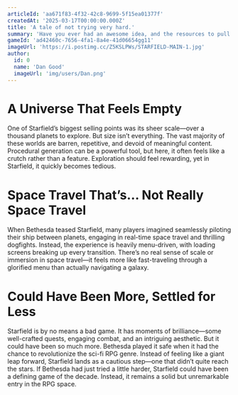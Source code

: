 ```yaml
---
articleId: 'aa671f83-4f32-42c8-9699-5f15ea01377f'
createdAt: '2025-03-17T00:00:00.000Z'
title: 'A tale of not trying very hard.'
summary: 'Have you ever had an awesome idea, and the resources to pull it off, but then just said fuck it?'
gameId: 'ad42460c-7656-4fa1-8a4e-41d06654gg11'
imageUrl: 'https://i.postimg.cc/Z5KSLPWs/STARFIELD-MAIN-1.jpg'
author:
  id: 0
  name: 'Dan Good'
  imageUrl: 'img/users/Dan.png'
---
```


# A Universe That Feels Empty

One of Starfield’s biggest selling points was its sheer scale—over a thousand planets to explore. But size isn’t everything. The vast majority of these worlds are barren, repetitive, and devoid of meaningful content. Procedural generation can be a powerful tool, but here, it often feels like a crutch rather than a feature. Exploration should feel rewarding, yet in Starfield, it quickly becomes tedious.

# Space Travel That’s… Not Really Space Travel

When Bethesda teased Starfield, many players imagined seamlessly piloting their ship between planets, engaging in real-time space travel and thrilling dogfights. Instead, the experience is heavily menu-driven, with loading screens breaking up every transition. There’s no real sense of scale or immersion in space travel—it feels more like fast-traveling through a glorified menu than actually navigating a galaxy.

# Could Have Been More, Settled for Less

Starfield is by no means a bad game. It has moments of brilliance—some well-crafted quests, engaging combat, and an intriguing aesthetic. But it could have been so much more. Bethesda played it safe when it had the chance to revolutionize the sci-fi RPG genre. Instead of feeling like a giant leap forward, Starfield lands as a cautious step—one that didn’t quite reach the stars. If Bethesda had just tried a little harder, Starfield could have been a defining game of the decade. Instead, it remains a solid but unremarkable entry in the RPG space.
